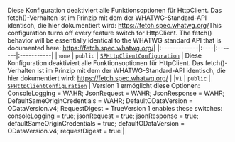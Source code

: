 <span data-ttu-id="deee2-p102">Diese Konfiguration deaktiviert alle Funktionsoptionen für HttpClient. Das fetch()-Verhalten ist im Prinzip mit dem der WHATWG-Standard-API identisch, die hier dokumentiert wird: https://fetch.spec.whatwg.org/</span><span class="sxs-lookup"><span data-stu-id="deee2-p102">This configuration turns off every feature switch for HttpClient. The fetch() behavior will be essentially identical to the WHATWG standard API that is documented here: https://fetch.spec.whatwg.org/</span></span>|
|:-------------|:----|:-------|:-----------|
|`none`     | `public` | [`SPHttpClientConfiguration`](../sp-http/sphttpclientconfiguration.md) | Diese Konfiguration deaktiviert alle Funktionsoptionen für HttpClient. Das fetch()-Verhalten ist im Prinzip mit dem der WHATWG-Standard-API identisch, die hier dokumentiert wird: https://fetch.spec.whatwg.org/ |
|`v1`     | `public` | [`SPHttpClientConfiguration`](../sp-http/sphttpclientconfiguration.md) | <span data-ttu-id="deee2-112">Version 1 ermöglicht diese Optionen: ConsoleLogging = WAHR; JsonRequest = WAHR; JsonResponse = WAHR; DefaultSameOriginCredentials = WAHR; DefaultODataVersion = ODataVersion.v4; RequestDigest = True</span><span class="sxs-lookup"><span data-stu-id="deee2-112">Version 1 enables these switches: consoleLogging = true; jsonRequest = true; jsonResponse = true; defaultSameOriginCredentials = true; defaultODataVersion = ODataVersion.v4; requestDigest = true</span></span> |







